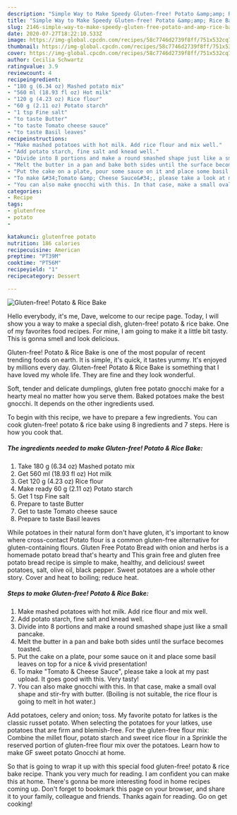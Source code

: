 ```yaml
---
description: "Simple Way to Make Speedy Gluten-free! Potato &amp;amp; Rice Bake"
title: "Simple Way to Make Speedy Gluten-free! Potato &amp;amp; Rice Bake"
slug: 2146-simple-way-to-make-speedy-gluten-free-potato-and-amp-rice-bake
date: 2020-07-27T18:22:10.533Z
image: https://img-global.cpcdn.com/recipes/58c7746d2739f8ff/751x532cq70/gluten-free-potato-rice-bake-recipe-main-photo.jpg
thumbnail: https://img-global.cpcdn.com/recipes/58c7746d2739f8ff/751x532cq70/gluten-free-potato-rice-bake-recipe-main-photo.jpg
cover: https://img-global.cpcdn.com/recipes/58c7746d2739f8ff/751x532cq70/gluten-free-potato-rice-bake-recipe-main-photo.jpg
author: Cecilia Schwartz
ratingvalue: 3.9
reviewcount: 4
recipeingredient:
- "180 g (6.34 oz) Mashed potato mix"
- "560 ml (18.93 fl oz) Hot milk"
- "120 g (4.23 oz) Rice flour"
- "60 g (2.11 oz) Potato starch"
- "1 tsp Fine salt"
- "to taste Butter"
- "to taste Tomato cheese sauce"
- "to taste Basil leaves"
recipeinstructions:
- "Make mashed potatoes with hot milk. Add rice flour and mix well."
- "Add potato starch, fine salt and knead well."
- "Divide into 8 portions and make a round smashed shape just like a small pancake."
- "Melt the butter in a pan and bake both sides until the surface becomes toasted."
- "Put the cake on a plate, pour some sauce on it and place some basil leaves on top for a nice &amp; vivid presentation!"
- "To make &#34;Tomato &amp; Cheese Sauce&#34;, please take a look at my past upload. It goes good with this. Very tasty!"
- "You can also make gnocchi with this. In that case, make a small oval shape and stir-fry with butter. (Boiling is not suitable, the rice flour is going to melt in hot water.)"
categories:
- Recipe
tags:
- glutenfree
- potato
- 

katakunci: glutenfree potato  
nutrition: 186 calories
recipecuisine: American
preptime: "PT39M"
cooktime: "PT56M"
recipeyield: "1"
recipecategory: Dessert

---
```



![Gluten-free! Potato &amp; Rice Bake](https://img-global.cpcdn.com/recipes/58c7746d2739f8ff/751x532cq70/gluten-free-potato-rice-bake-recipe-main-photo.jpg)

Hello everybody, it's me, Dave, welcome to our recipe page. Today, I will show you a way to make a special dish, gluten-free! potato &amp; rice bake. One of my favorites food recipes. For mine, I am going to make it a little bit tasty. This is gonna smell and look delicious.

Gluten-free! Potato &amp; Rice Bake is one of the most popular of recent trending foods on earth. It is simple, it's quick, it tastes yummy. It's enjoyed by millions every day. Gluten-free! Potato &amp; Rice Bake is something that I have loved my whole life. They are fine and they look wonderful.

Soft, tender and delicate dumplings, gluten free potato gnocchi make for a hearty meal no matter how you serve them. Baked potatoes make the best gnocchi. It depends on the other ingredients used.


To begin with this recipe, we have to prepare a few ingredients. You can cook gluten-free! potato &amp; rice bake using 8 ingredients and 7 steps. Here is how you cook that.

<!--inarticleads1-->

##### The ingredients needed to make Gluten-free! Potato &amp; Rice Bake:

1. Take 180 g (6.34 oz) Mashed potato mix
1. Get 560 ml (18.93 fl oz) Hot milk
1. Get 120 g (4.23 oz) Rice flour
1. Make ready 60 g (2.11 oz) Potato starch
1. Get 1 tsp Fine salt
1. Prepare to taste Butter
1. Get to taste Tomato cheese sauce
1. Prepare to taste Basil leaves


While potatoes in their natural form don&#39;t have gluten, it&#39;s important to know where cross-contact Potato flour is a common gluten-free alternative for gluten-containing flours. Gluten Free Potato Bread with onion and herbs is a homemade potato bread that&#39;s hearty and This grain free and gluten free potato bread recipe is simple to make, healthy, and delicious! sweet potatoes, salt, olive oil, black pepper. Sweet potatoes are a whole other story. Cover and heat to boiling; reduce heat. 

<!--inarticleads2-->

##### Steps to make Gluten-free! Potato &amp; Rice Bake:

1. Make mashed potatoes with hot milk. Add rice flour and mix well.
1. Add potato starch, fine salt and knead well.
1. Divide into 8 portions and make a round smashed shape just like a small pancake.
1. Melt the butter in a pan and bake both sides until the surface becomes toasted.
1. Put the cake on a plate, pour some sauce on it and place some basil leaves on top for a nice &amp; vivid presentation!
1. To make &#34;Tomato &amp; Cheese Sauce&#34;, please take a look at my past upload. It goes good with this. Very tasty!
1. You can also make gnocchi with this. In that case, make a small oval shape and stir-fry with butter. (Boiling is not suitable, the rice flour is going to melt in hot water.)


Add potatoes, celery and onion; toss. My favorite potato for latkes is the classic russet potato. When selecting the potatoes for your latkes, use potatoes that are firm and blemish-free. For the gluten-free flour mix: Combine the millet flour, potato starch and sweet rice flour in a Sprinkle the reserved portion of gluten-free flour mix over the potatoes. Learn how to make GF sweet potato Gnocchi at home. 

So that is going to wrap it up with this special food gluten-free! potato &amp; rice bake recipe. Thank you very much for reading. I am confident you can make this at home. There's gonna be more interesting food in home recipes coming up. Don't forget to bookmark this page on your browser, and share it to your family, colleague and friends. Thanks again for reading. Go on get cooking!
